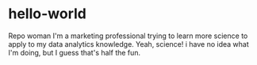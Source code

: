 # hello-world
Repo woman
I'm a marketing professional trying to learn more science to apply to my data analytics knowledge. Yeah, science!
i have no idea what I'm doing, but I guess that's half the fun.
